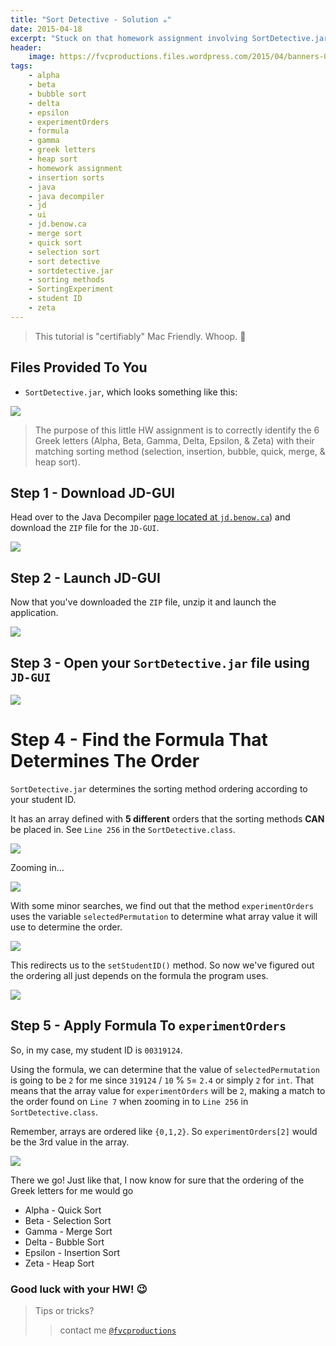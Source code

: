 ```yaml
---
title: "Sort Detective - Solution ☕"
date: 2015-04-18
excerpt: "Stuck on that homework assignment involving SortDetective.jar? No need to worry!"
header:
    image: https://fvcproductions.files.wordpress.com/2015/04/banners-001.jpg?w=1024&h=436&crop=1
tags:
    - alpha
    - beta
    - bubble sort
    - delta
    - epsilon
    - experimentOrders
    - formula
    - gamma
    - greek letters
    - heap sort
    - homework assignment
    - insertion sorts
    - java
    - java decompiler
    - jd
    - ui
    - jd.benow.ca
    - merge sort
    - quick sort
    - selection sort
    - sort detective
    - sortdetective.jar
    - sorting methods
    - SortingExperiment
    - student ID
    - zeta
---
```


> This tutorial is "certifiably" Mac Friendly. Whoop. 



Files Provided To You
---------------------

-   `SortDetective.jar`, which looks something like this:

![](https://fvcproductions.files.wordpress.com/2015/04/sortdetective-jar.png)

> The purpose of this little HW assignment is to correctly identify the
> 6 Greek letters (Alpha, Beta, Gamma, Delta, Epsilon, & Zeta) with
> their matching sorting method (selection, insertion, bubble, quick,
> merge, & heap sort).



Step 1 - Download JD-GUI
------------------------

Head over to the Java Decompiler [page located at
`jd.benow.ca`](https://jd.benow.ca/ "Java Decompiler")) and download the
`ZIP` file for the `JD-GUI`.

![](https://fvcproductions.files.wordpress.com/2015/04/jd-gui.png)



Step 2 - Launch JD-GUI
----------------------

Now that you've downloaded the `ZIP` file, unzip it and launch the
application.

![](https://fvcproductions.files.wordpress.com/2015/04/jd-gui-unzipped.png)



Step 3 - Open your `SortDetective.jar` file using `JD-GUI`
----------------------------------------------------------

![](https://fvcproductions.files.wordpress.com/2015/04/open-sortdetective.png)



Step 4 - Find the Formula That Determines The Order
===================================================

`SortDetective.jar` determines the sorting method ordering according to
your student ID.

It has an array defined with **5 different** orders that the sorting
methods **CAN** be placed in. See `Line 256` in the
`SortDetective.class`.

![](https://fvcproductions.files.wordpress.com/2015/04/sortingexperiment-line.png)

Zooming in…

![](https://fvcproductions.files.wordpress.com/2015/04/screenshot-2015-04-18-16-09-09.png)

With some minor searches, we find out that the method `experimentOrders`
uses the variable `selectedPermutation` to determine what array value it
will use to determine the order.

![](https://fvcproductions.files.wordpress.com/2015/04/experimentorders-2nd-case.png)

This redirects us to the `setStudentID()` method. So now we've figured
out the ordering all just depends on the formula the program uses.

![](https://fvcproductions.files.wordpress.com/2015/04/selectedpermutation.png)



Step 5 - Apply Formula To `experimentOrders`
--------------------------------------------

So, in my case, my student ID is `00319124`.

Using the formula, we can determine that the value of
`selectedPermutation` is going to be `2` for me since `319124` / `10` %
`5`= `2.4` or simply `2` for `int`. That means that the array value for
`experimentOrders` will be `2`, making a match to the order found on
`Line 7` when zooming in to `Line 256` in `SortDetective.class`.

Remember, arrays are ordered like `{0,1,2}`. So `experimentOrders[2]`
would be the 3rd value in the array.

![](https://fvcproductions.files.wordpress.com/2015/04/screenshot-2015-04-18-16-09-09.png)

There we go! Just like that, I now know for sure that the ordering of
the Greek letters for me would go

-   Alpha - Quick Sort
-   Beta - Selection Sort
-   Gamma - Merge Sort
-   Delta - Bubble Sort
-   Epsilon - Insertion Sort
-   Zeta - Heap Sort



### Good luck with your HW! :wink:



> Tips or tricks?
>
> > contact me
> > [`@fvcproductions`](https://twitter.com/fvcproductions "Twitter - FVCproductions")
